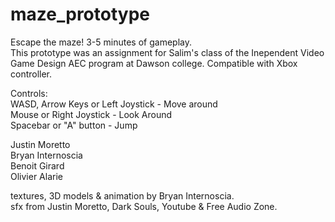 # maze_prototype
Escape the maze! 3-5 minutes of gameplay.  
This prototype was an assignment for Salim's class of the Inependent Video Game Design AEC program at Dawson college.
Compatible with Xbox controller.

Controls:  
WASD, Arrow Keys or Left Joystick - Move around  
Mouse or Right Joystick - Look Around  
Spacebar or "A" button - Jump  

Justin Moretto  
Bryan Internoscia  
Benoit Girard  
Olivier Alarie  

textures, 3D models & animation by Bryan Internoscia.   
sfx from Justin Moretto, Dark Souls, Youtube & Free Audio Zone.
